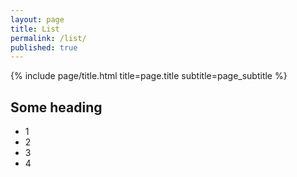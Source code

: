 ```yaml
---
layout: page
title: List
permalink: /list/
published: true
---
```


<div class="page" markdown="1">

{% include page/title.html title=page.title subtitle=page_subtitle %}

## Some heading 
<ul>
  <li>1</li>
  <li>2</li>
  <li>3</li>
  <li>4</li>
</ul>

</div>
